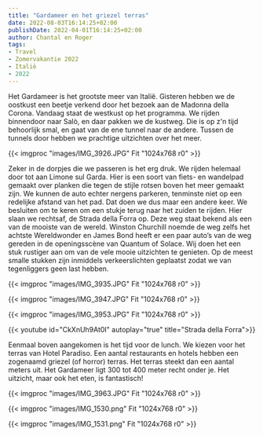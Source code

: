 ```yaml
---
title: "Gardameer en het griezel terras"
date: 2022-08-03T16:14:25+02:00
publishDate: 2022-04-01T16:14:25+02:00
author: Chantal en Roger
tags:
- Travel
- Zomervakantie 2022
- Italië
- 2022
---
```


Het Gardameer is het grootste meer van Italië. Gisteren hebben we de oostkust een beetje verkend door het bezoek aan de Madonna della Corona. Vandaag staat de westkust op het programma. We rijden binnendoor naar Salò, en daar pakken we de kustweg. Die is op z'n tijd behoorlijk smal, en gaat van de ene tunnel naar de andere. Tussen de tunnels door hebben we prachtige uitzichten over het meer.

{{< imgproc "images/IMG_3926.JPG" Fit "1024x768 r0" >}}

Zeker in de dorpjes die we passeren is het erg druk. We rijden helemaal door tot aan Limone sul Garda. Hier is een soort van fiets- en wandelpad gemaakt over planken die tegen de stijle rotsen boven het meer gemaakt zijn. We kunnen de auto echter nergens parkeren, tenminste niet op een redelijke afstand van het pad. Dat doen we dus maar een andere keer. We besluiten om te keren om een stukje terug naar het zuiden te rijden. Hier slaan we rechtsaf, de Strada della Forra op. Deze weg staat bekend als een van de mooiste van de wereld. Winston Churchill noemde de weg zelfs het achtste Wereldwonder en James Bond heeft er een paar auto’s van de weg gereden in de openingsscène van Quantum of Solace. Wij doen het een stuk rustiger aan om van de vele mooie uitzichten te genieten. Op de meest smalle stukken zijn inmiddels verkeerslichten geplaatst zodat we van tegenliggers geen last hebben.

{{< imgproc "images/IMG_3935.JPG" Fit "1024x768 r0" >}}

{{< imgproc "images/IMG_3947.JPG" Fit "1024x768 r0" >}}

{{< imgproc "images/IMG_3953.JPG" Fit "1024x768 r0" >}}

{{< youtube id="CkXnUh9At0I" autoplay="true" title="Strada della Forra">}}

Eenmaal boven aangekomen is het tijd voor de lunch. We kiezen voor het terras van Hotel Paradiso. Een aantal restaurants en hotels hebben een zogenaamd griezel (of horror) terras. Het terras steekt dan een aantal meters uit. Het Gardameer ligt 300 tot 400 meter recht onder je. Het uitzicht, maar ook het eten, is fantastisch!

{{< imgproc "images/IMG_3963.JPG" Fit "1024x768 r0" >}}

{{< imgproc "images/IMG_1530.png" Fit "1024x768 r0" >}}

{{< imgproc "images/IMG_1531.png" Fit "1024x768 r0" >}}
